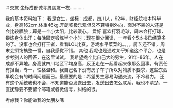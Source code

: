 ＃交友
坐标成都诚寻男朋友一枚...........



我的基本资料如下：
     我是女生，坐标：成都，四川人，92年，财经院校本科毕业，身高162cm,体重46kg.开朗积极乐观但又不算特别外向，面对不熟的人还是会比较腼腆；算是一个小太阳，比较暖心。
爱好
     喜欢打羽毛球，周末会打打球，锻炼身体出汗；每晚固定锻炼半个小时；现在很少阅读，一年看个5本书已经算多的了。没事也会打打王者，看看LOL比赛。游戏水平菜菜的。。。。厨艺还不错，周末会捯饬搞整一番，自我感觉不错。
其他
       我呢也是通过某乎知道这个平台，也是参考别人的回答，在这里试试。
       我希望找个比自己大的男生，91年-86年。人在成都不异地。身高就四川地区平均身高，反正走在一起看起来像那么回事。有责任有担当，专一，性格温和。我自己名下没有房子车子所以对物质不要求，这些东西早晚会有的时间问题而已。最重要的是：希望男生容易沟通交流，不冷暴力。
还有这个系统我也不会，不知道能否发送出去，发送出去怎么联系，我也不清楚，一直犹豫要不要留个邮箱或者微信号，纠结的很。

考慮我？你能做我的女朋友嗎

